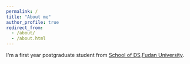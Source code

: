 ```yaml
---
permalink: /
title: "About me"
author_profile: true
redirect_from: 
  - /about/
  - /about.html
---
```

I'm a first year postgraduate student from [School of DS](https://sds.fudan.edu.cn/),[Fudan University](https://www.fudan.edu.cn/).

